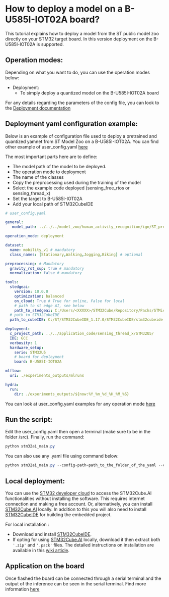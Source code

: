 # How to deploy a model on a B-U585I-IOT02A board?

This tutorial explains how to deploy a model from the ST public model zoo directly on your STM32 target board. In this version deployment on the B-U585I-IOT02A is supported.


## Operation modes:

Depending on what you want to do, you can use the operation modes below:
- Deployment: 
    - To simply deploy a quantized model on the B-U585I-IOT02A board

For any details regarding the parameters of the config file, you can look to the [Deployment documentation](../../../deployment/README.md)


## Deployment yaml configuration example:

Below is an example of configuration file used to deploy a pretrained and quantized yamnet from ST Model Zoo on a B-U585I-IOT02A.
You can find other example of user_config.yaml [here](https://github.com/STMicroelectronics/stm32ai-modelzoo-services/tree/main/human_activity_recognition/src/config_file_examples)

The most important parts here are to define:
- The model path of the model to be deployed. 
- The operation mode to deployment
- The name of the classes
- Copy the preprocessing used during the training of the model 
- Select the example code deployed (sensing_free_rtos or sensing_thread_x)
- Set the target to B-U585I-IOT02A
- Add your local path of STM32CubeIDE


```yaml
# user_config.yaml

general:
   model_path: ../../../model_zoo/human_activity_recognition/ign/ST_pretrainedmodel_custom_dataset/mobility_v1/ign_wl_24/ign_wl_24.h5     # Path to the model file to deploy

operation_mode: deployment

dataset:
  name: mobility_v1 # mandatory
  class_names: [Stationary,Walking,Jogging,Biking] # optional

preprocessing: # Mandatory
  gravity_rot_sup: true # mandatory
  normalization: false # mandatory

tools:
  stedgeai:
    version: 10.0.0
    optimization: balanced
    on_cloud: True # True for online, False for local
    # path to st edge AI, see below
    path_to_stedgeai: C:/Users/<XXXXX>/STM32Cube/Repository/Packs/STMicroelectronics/X-CUBE-AI/<*.*.*>/Utilities/windows/stedgeai.exe
  # path to STM32CubeIDE
  path_to_cubeIDE: C:/ST/STM32CubeIDE_1.17.0/STM32CubeIDE/stm32cubeide.exe

deployment:
  c_project_path: ../../application_code/sensing_thread_x/STM32U5/
  IDE: GCC
  verbosity: 1
  hardware_setup:
    serie: STM32U5
    # board for deployment
    board: B-U585I-IOT02A

mlflow:
  uri: ./experiments_outputs/mlruns

hydra:
  run:
    dir: ./experiments_outputs/${now:%Y_%m_%d_%H_%M_%S}

```

You can look at user_config.yaml examples for any operation mode [here](https://github.com/STMicroelectronics/stm32ai-modelzoo-services/tree/main/human_activity_recognition/src/config_file_examples)

## Run the script:

Edit the user_config.yaml then open a terminal (make sure to be in the folder /src). Finally, run the command:

```powershell
python stm32ai_main.py
```
You can also use any .yaml file using command below:
```powershell
python stm32ai_main.py --config-path=path_to_the_folder_of_the_yaml --config-name=name_of_your_yaml_file
```

## Local deployment:

You can use the [STM32 developer cloud](https://stedgeai-dc.st.com/home) to access the STM32Cube.AI functionalities without installing the software. This requires internet connection and making a free account. Or, alternatively, you can install [STM32Cube.AI](https://www.st.com/en/embedded-software/x-cube-ai.html) locally. In addition to this you will also need to install [STM32CubeIDE](https://www.st.com/en/development-tools/stm32cubeide.html) for building the embedded project.
 
For local installation :
 
- Download and install [STM32CubeIDE](https://www.st.com/en/development-tools/stm32cubeide.html).
- If opting for using [STM32Cube.AI](https://www.st.com/en/embedded-software/x-cube-ai.html) locally, download it then extract both `'.zip'` and `'.pack'` files.
The detailed instructions on installation are available in this [wiki article](https://wiki.st.com/stm32mcu/index.php?title=AI:How_to_install_STM32_model_zoo).

## Application on the board

Once flashed the board can be connected through a serial terminal and the output of the inference can be seen in the serial terminal. 
Find more information [here](https://github.com/STMicroelectronics/stm32ai-modelzoo-services/tree/main/human_activity_recognition/deployment#5)


